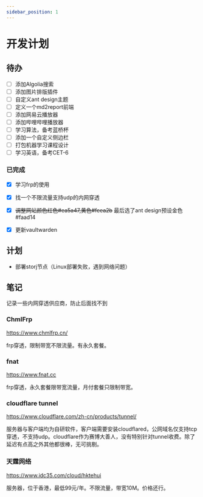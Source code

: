 ```yaml
---
sidebar_position: 1
---
```

# 开发计划



## 待办

- [ ] 添加Algolia搜索
- [ ] 添加图片排版插件
- [ ] 自定义ant design主题
- [ ] 定义一个md2report前端
- [ ] 添加网易云播放器
- [ ] 添加哔哩哔哩播放器
- [ ] 学习算法，备考蓝桥杯
- [ ] 添加一个自定义侧边栏
- [ ] 打包机器学习课程设计
- [ ] 学习英语，备考CET-6

### 已完成

- [x] 学习frp的使用
- [x] 找一个不限流量支持udp的内网穿透
- [x] ~~调整网站颜色红色#ea5a47,黄色#fcea2b~~ 最后选了ant design预设金色#faad14
- [x] 更新vaultwarden



## 计划

- 部署storj节点（Linux部署失败，遇到网络问题）

## 笔记
记录一些内网穿透供应商，防止后面找不到

### ChmlFrp
https://www.chmlfrp.cn/

frp穿透，限制带宽不限流量。有永久套餐。
### fnat
https://www.fnat.cc

frp穿透，永久套餐限带宽流量，月付套餐只限制带宽。

### cloudflare tunnel
https://www.cloudflare.com/zh-cn/products/tunnel/

服务器与客户端均为自研软件，客户端需要安装cloudflared，公网域名仅支持tcp穿透，不支持udp。cloudflare作为赛博大善人，没有特别针对tunnel收费。除了延迟有点高之外其他都很棒，无可挑剔。

### 天霆网络
https://www.idc35.com/cloud/hktehui

服务器，位于香港，最低99元/年。不限流量，带宽10M。价格还行。